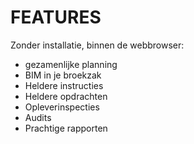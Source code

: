 # FEATURES
Zonder installatie, binnen de webbrowser:
- gezamenlijke planning
- BIM in je broekzak
- Heldere instructies
- Heldere opdrachten
- Opleverinspecties
- Audits
- Prachtige rapporten
